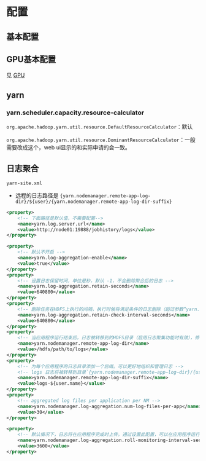 # 配置

## 基本配置



## GPU基本配置

见 [GPU](./gpu.md)

## yarn

### yarn.scheduler.capacity.resource-calculator

`org.apache.hadoop.yarn.util.resource.DefaultResourceCalculator`：默认

`org.apache.hadoop.yarn.util.resource.DominantResourceCalculator`：一般需要改成这个，web ui显示的和实际申请的会一致。



## 日志聚合

`yarn-site.xml`

- 远程的日志路径是 `{yarn.nodemanager.remote-app-log-dir}/${user}/{yarn.nodemanager.remote-app-log-dir-suffix}`

```xml
<property>
    <!-- 下面路径是默认值，不需要配置-->
	<name>yarn.log.server.url</name>
	<value>http://node01:19888/jobhistory/logs</value>
</property>

<property>
    <!-- 默认不开启 -->
    <name>yarn.log-aggregation-enable</name>  
    <value>true</value>  
</property>  
<property>  
    <!-- 设置日志保留时间，单位是秒，默认 -1，不会删除聚合后的日志 -->
    <name>yarn.log-aggregation.retain-seconds</name>  
    <value>640800</value>  
</property>
<property>  
    <!-- 删除任务在HDFS上执行的间隔，执行时候将满足条件的日志删除（超过参数“yarn.log-aggregation.retain-seconds”设置的时间的日志），默认 -1，不检查 -->
    <name>yarn.log-aggregation.retain-check-interval-seconds</name>  
    <value>640800</value>  
</property>
<property>  
    <!-- 当应用程序运行结束后，日志被转移到的HDFS目录（启用日志聚集功能时有效），修改为保存的日志文件夹。默认是 /tmp/logs -->
    <name>yarn.nodemanager.remote-app-log-dir</name>  
    <value>/hdfs/path/to/logs</value>  
</property>
<property>
    <!-- 为每个应用程序的日志目录添加一个后缀。可以更好地组织和管理日志 -->
    <!-- logs 日志将被转移到目录`{yarn.nodemanager.remote−app−log−dir}/{user}/${thisParam}`下-->
    <name>yarn.nodemanager.remote-app-log-dir-suffix</name>  
    <value>logs-${user.name}</value>  
</property>
<property>
    <!-- aggregated log files per application per NM -->
    <name>yarn.nodemanager.log-aggregation.num-log-files-per-app</name>
    <value>30</value>
</property>

<property>
    <!-- 默认情况下，日志将在应用程序完成时上传。通过设置此配置，可以在应用程序运行时定期上传日志。默认 -1 -->
    <name>yarn.nodemanager.log-aggregation.roll-monitoring-interval-seconds</name>
    <value>3600</value>
</property>
```


